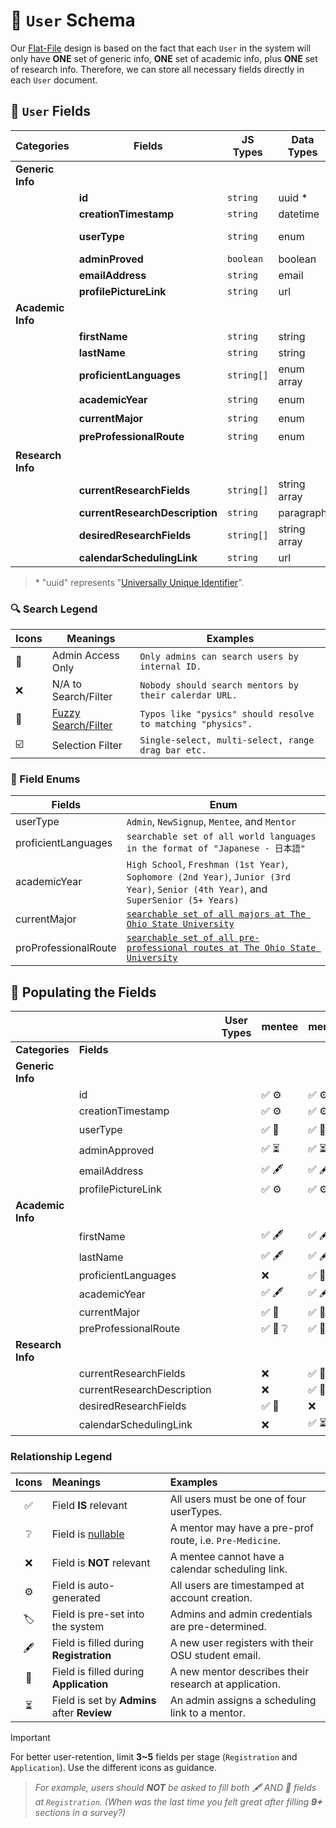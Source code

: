 # :bust_in_silhouette: `User` Schema

Our [Flat-File](https://www.geeksforgeeks.org/flat-file-database/#) design is based on the fact that each `User` in the system will only have **ONE** set of generic info, **ONE** set of academic info, plus **ONE** set of research info. Therefore, we can store all necessary fields directly in each `User` document.

## :open_file_folder: `User` Fields

| **Categories** | **Fields** | **JS Types** | **Data Types** | **Search** | **Filter By** |
|---|---|---|---|---|---|
| **Generic Info** |  |  |  |  |  |
|  | **id** | `string` | uuid \* | :closed_lock_with_key: | exact |
|  | **creationTimestamp** | `string` | datetime | :closed_lock_with_key: | asc/descend |
|  | **userType** | `string` | enum | :closed_lock_with_key: | single-select |
|  | **adminProved** | `boolean` | boolean | :closed_lock_with_key: | true/false/all |
|  | **emailAddress** | `string` | email | :closed_lock_with_key: :honeybee: | substring |
|  | **profilePictureLink** | `string` | url | :x: | :x: |
| **Academic Info** |  |  |  |  |  |
|  | **firstName** | `string` | string | :honeybee: | substring |
|  | **lastName** | `string` | string | :honeybee: | substring |
|  | **proficientLanguages** | `string[]` | enum array | :ballot_box_with_check: | multi-select |
|  | **academicYear** | `string` | enum | :ballot_box_with_check: | multi-select |
|  | **currentMajor** | `string` | enum | :honeybee: | substring |
|  | **preProfessionalRoute** | `string` | enum | :ballot_box_with_check: | multi-select |
| **Research Info** |  |  |  |  |  |
|  | **currentResearchFields** | `string[]` | string array | :honeybee: | substring |
|  | **currentResearchDescription** | `string` | paragraph | :honeybee: | substring |
|  | **desiredResearchFields** | `string[]` | string array | :honeybee: | substring |
|  | **calendarSchedulingLink** | `string` | url | :x: | :x: |

> \* "uuid" represents "[Universally Unique Identifier](en.wikipedia.org/wiki/Universially_unique_identifier)".

### :mag: Search Legend

| **Icons** | **Meanings** | **Examples** |
|---|---|---|
| :closed_lock_with_key: | Admin Access Only | `Only admins can search users by internal ID.` |
| :x: | N/A to Search/Filter | `Nobody should search mentors by their calerdar URL.` |
| :honeybee: | [Fuzzy Search/Filter](https://en.wikipedia.org/wiki/Approximate_string_matching) | `Typos like "pysics" should resolve to matching "physics".` |
| :ballot_box_with_check: | Selection Filter | `Single-select, multi-select, range drag bar etc.` |

### :memo: Field Enums

| **Fields** | **Enum** |
|---|---|
| userType | `Admin`, `NewSignup`, `Mentee`, and `Mentor` |
| proficientLanguages | `searchable set of all world languages in the format of "Japanese - 日本語"`
| academicYear | `High School`, `Freshman (1st Year)`, `Sophomore (2nd Year)`, `Junior (3rd Year)`, `Senior (4th Year)`, and `SuperSenior (5+ Years)` |
| currentMajor | [`searchable set of all majors at The Ohio State University`](https://undergrad.osu.edu/majors-and-academics/majors) |
| proProfessionalRoute | [`searchable set of all pre-professional routes at The Ohio State University`](https://undergrad.osu.edu/majors-and-academics/majors) |

## :busts_in_silhouette: Populating the Fields

|  |  | **User Types** | mentee | mentor | admin |
|---|---|---|---|---|---|
| **Categories** | **Fields** |  |  |  |  |
| **Generic Info** |  |  |  |  |  |
|  | id |  | :white_check_mark: :gear: | :white_check_mark: :gear: | :white_check_mark: :gear: |
|  | creationTimestamp |  | :white_check_mark: :gear: | :white_check_mark: :gear: | :white_check_mark: :gear: |
|  | userType |  | :white_check_mark: :necktie: | :white_check_mark: :necktie: | :white_check_mark: :label: |
|  | adminApproved |  | :white_check_mark: :hourglass_flowing_sand: | :white_check_mark: :hourglass_flowing_sand: | :x: |
|  | emailAddress |  | :white_check_mark: :fountain_pen: | :white_check_mark: :fountain_pen: | :white_check_mark: :label: |
|  | profilePictureLink |  | :white_check_mark: :gear: | :white_check_mark: :gear: | :white_check_mark: :gear: |
| **Academic Info** |  |  |  |  |  |
|  | firstName |  | :white_check_mark: :fountain_pen: | :white_check_mark: :fountain_pen: | :white_check_mark: :label: |
|  | lastName |  | :white_check_mark: :fountain_pen: | :white_check_mark: :fountain_pen: | :white_check_mark: :label: |
|  | proficientLanguages |  | :x: | :white_check_mark: :necktie: | :x: |
|  | academicYear |  | :white_check_mark: :fountain_pen: | :white_check_mark: :fountain_pen: | :x: |
|  | currentMajor |  | :white_check_mark: :necktie: | :white_check_mark: :necktie: | :x: |
|  | preProfessionalRoute |  | :white_check_mark: :necktie: :grey_question: | :white_check_mark: :necktie: :grey_question: | :x: |
| **Research Info** |  |  |  |  |  |
|  | currentResearchFields |  | :x: | :white_check_mark: :necktie: | :x: |
|  | currentResearchDescription |  | :x: | :white_check_mark: :necktie: | :x: |
|  | desiredResearchFields |  | :white_check_mark: :necktie: | :x: | :x: |
|  | calendarSchedulingLink |  | :x: | :white_check_mark: :hourglass_flowing_sand: | :x: |

### Relationship Legend

| **Icons** | **Meanings** | **Examples** |
|:---:|:---|:---|
| :white_check_mark: | Field **IS** relevant | All users must be one of four userTypes. |
| :grey_question: | Field is [nullable](https://en.wikipedia.org/wiki/Nullable_type) | A mentor may have a pre-prof route, i.e. `Pre-Medicine`. |
| :x: | Field is **NOT** relevant | A mentee cannot have a calendar scheduling link. |
| :gear: | Field is auto-generated | All users are timestamped at account creation. |
| :label: | Field is pre-set into the system | Admins and admin credentials are pre-determined. |
| :fountain_pen: | Field is filled during **Registration** | A new user registers with their OSU student email. |
| :necktie: | Field is filled  during **Application** | A new mentor describes their research at application. |
| :hourglass_flowing_sand: | Field is set by **Admins** after **Review** | An admin assigns a scheduling link to a mentor. |

> [!IMPORTANT]
> For better user-retention, limit **3~5** fields per stage (`Registration` and `Application`). Use the different icons as guidance.
>
> > *For example, users should **NOT** be asked to fill both :fountain_pen: AND :necktie: fields at `Registration`. (When was the last time you felt great after filling **9+** sections in a survey?)*
